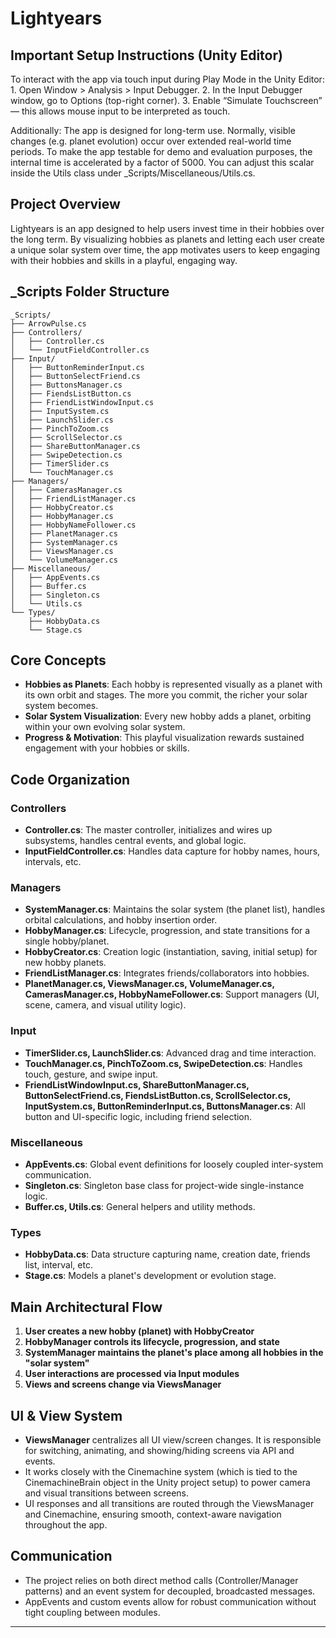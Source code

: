 # Lightyears

## Important Setup Instructions (Unity Editor)

To interact with the app via touch input during Play Mode in the Unity Editor:
	1.	Open Window > Analysis > Input Debugger.
	2.	In the Input Debugger window, go to Options (top-right corner).
	3.	Enable “Simulate Touchscreen” — this allows mouse input to be interpreted as touch.

Additionally:
The app is designed for long-term use. Normally, visible changes (e.g. planet evolution) occur over extended real-world time periods.
To make the app testable for demo and evaluation purposes, the internal time is accelerated by a factor of 5000.
You can adjust this scalar inside the Utils class under _Scripts/Miscellaneous/Utils.cs.

## Project Overview

Lightyears is an app designed to help users invest time in their hobbies over the long term. By visualizing hobbies as planets and letting each user create a unique solar system over time, the app motivates users to keep engaging with their hobbies and skills in a playful, engaging way.

## _Scripts Folder Structure

```
_Scripts/
├── ArrowPulse.cs
├── Controllers/
│   ├── Controller.cs
│   └── InputFieldController.cs
├── Input/
│   ├── ButtonReminderInput.cs
│   ├── ButtonSelectFriend.cs
│   ├── ButtonsManager.cs
│   ├── FiendsListButton.cs
│   ├── FriendListWindowInput.cs
│   ├── InputSystem.cs
│   ├── LaunchSlider.cs
│   ├── PinchToZoom.cs
│   ├── ScrollSelector.cs
│   ├── ShareButtonManager.cs
│   ├── SwipeDetection.cs
│   ├── TimerSlider.cs
│   └── TouchManager.cs
├── Managers/
│   ├── CamerasManager.cs
│   ├── FriendListManager.cs
│   ├── HobbyCreator.cs
│   ├── HobbyManager.cs
│   ├── HobbyNameFollower.cs
│   ├── PlanetManager.cs
│   ├── SystemManager.cs
│   ├── ViewsManager.cs
│   └── VolumeManager.cs
├── Miscellaneous/
│   ├── AppEvents.cs
│   ├── Buffer.cs
│   ├── Singleton.cs
│   └── Utils.cs
└── Types/
    ├── HobbyData.cs
    └── Stage.cs
```

## Core Concepts

- **Hobbies as Planets**: Each hobby is represented visually as a planet with its own orbit and stages. The more you commit, the richer your solar system becomes.
- **Solar System Visualization**: Every new hobby adds a planet, orbiting within your own evolving solar system.
- **Progress & Motivation**: This playful visualization rewards sustained engagement with your hobbies or skills.

## Code Organization

### Controllers
- **Controller.cs**: The master controller, initializes and wires up subsystems, handles central events, and global logic.
- **InputFieldController.cs**: Handles data capture for hobby names, hours, intervals, etc.

### Managers
- **SystemManager.cs**: Maintains the solar system (the planet list), handles orbital calculations, and hobby insertion order.
- **HobbyManager.cs**: Lifecycle, progression, and state transitions for a single hobby/planet.
- **HobbyCreator.cs**: Creation logic (instantiation, saving, initial setup) for new hobby planets.
- **FriendListManager.cs**: Integrates friends/collaborators into hobbies.
- **PlanetManager.cs, ViewsManager.cs, VolumeManager.cs, CamerasManager.cs, HobbyNameFollower.cs**: Support managers (UI, scene, camera, and visual utility logic).

### Input
- **TimerSlider.cs, LaunchSlider.cs**: Advanced drag and time interaction.
- **TouchManager.cs, PinchToZoom.cs, SwipeDetection.cs**: Handles touch, gesture, and swipe input.
- **FriendListWindowInput.cs, ShareButtonManager.cs, ButtonSelectFriend.cs, FiendsListButton.cs, ScrollSelector.cs, InputSystem.cs, ButtonReminderInput.cs, ButtonsManager.cs**: All button and UI-specific logic, including friend selection.

### Miscellaneous
- **AppEvents.cs**: Global event definitions for loosely coupled inter-system communication.
- **Singleton.cs**: Singleton base class for project-wide single-instance logic.
- **Buffer.cs, Utils.cs**: General helpers and utility methods.

### Types
- **HobbyData.cs**: Data structure capturing name, creation date, friends list, interval, etc.
- **Stage.cs**: Models a planet's development or evolution stage.

## Main Architectural Flow

1. **User creates a new hobby (planet) with HobbyCreator**
2. **HobbyManager controls its lifecycle, progression, and state**
3. **SystemManager maintains the planet's place among all hobbies in the "solar system"**
4. **User interactions are processed via Input modules**
5. **Views and screens change via ViewsManager**

## UI & View System

- **ViewsManager** centralizes all UI view/screen changes. It is responsible for switching, animating, and showing/hiding screens via API and events.
- It works closely with the Cinemachine system (which is tied to the CinemachineBrain object in the Unity project setup) to power camera and visual transitions between screens.
- UI responses and all transitions are routed through the ViewsManager and Cinemachine, ensuring smooth, context-aware navigation throughout the app.

## Communication

- The project relies on both direct method calls (Controller/Manager patterns) and an event system for decoupled, broadcasted messages.
- AppEvents and custom events allow for robust communication without tight coupling between modules.

---
